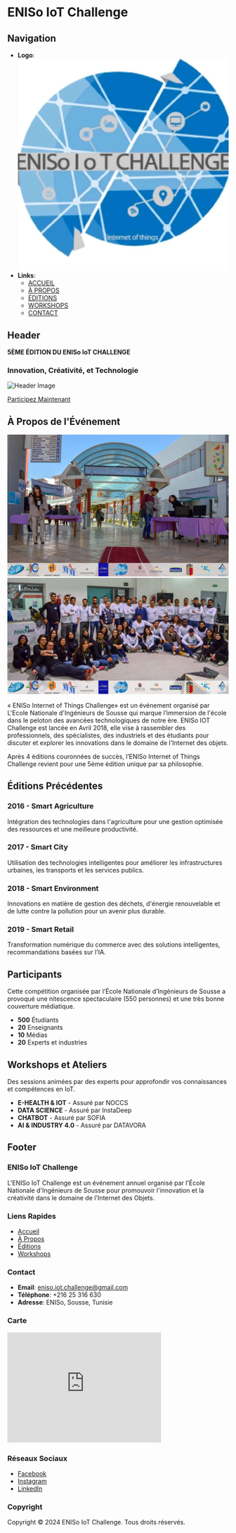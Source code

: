 # ENISo IoT Challenge

## Navigation
- **Logo**: ![Logo ENISo](assets/logo.jpg)
- **Links**:
  - [ACCUEIL](#home)
  - [À PROPOS](#package)
  - [ÉDITIONS](#editions)
  - [WORKSHOPS](#workshops)
  - [CONTACT](#contact)

## Header
**5ÈME ÉDITION DU ENISo IoT CHALLENGE**

### Innovation, Créativité, et Technologie

![Header Image](assets/LOGO_IOT_BLK1.png)

[Participez Maintenant](https://docs.google.com/forms/d/TON_ID_DU_FORMULAIRE/viewform)

## À Propos de l'Événement

![À Propos Image 1](assets/aprop1.jpg)
![À Propos Image 2](assets/aprop3.jpg)

« ENISo Internet of Things Challenge» est un événement organisé par L'Ecole Nationale d'Ingénieurs de Sousse qui marque l‘immersion de l'école dans le peloton des avancées technologiques de notre ère. ENISo IOT Challenge est lancée en Avril 2018, elle vise à rassembler des professionnels, des spécialistes, des industriels et des étudiants pour discuter et explorer les innovations dans le domaine de l'Internet des objets.

Après 4 éditions couronnées de succès, l’ENISo Internet of Things Challenge revient pour une 5ème édition unique par sa philosophie.

## Éditions Précédentes

### 2016 - Smart Agriculture
Intégration des technologies dans l'agriculture pour une gestion optimisée des ressources et une meilleure productivité.

### 2017 - Smart City
Utilisation des technologies intelligentes pour améliorer les infrastructures urbaines, les transports et les services publics.

### 2018 - Smart Environment
Innovations en matière de gestion des déchets, d'énergie renouvelable et de lutte contre la pollution pour un avenir plus durable.

### 2019 - Smart Retail
Transformation numérique du commerce avec des solutions intelligentes, recommandations basées sur l'IA.

## Participants

Cette compétition organisée par l’École Nationale d’Ingénieurs de Sousse a provoqué une nitescence spectaculaire (550 personnes) et une très bonne couverture médiatique.

- **500** Étudiants
- **20** Enseignants
- **10** Médias
- **20** Experts et industries

## Workshops et Ateliers

Des sessions animées par des experts pour approfondir vos connaissances et compétences en IoT.

- **E-HEALTH & IOT** - Assuré par NOCCS
- **DATA SCIENCE** - Assuré par InstaDeep
- **CHATBOT** - Assuré par SOFIA
- **AI & INDUSTRY 4.0** - Assuré par DATAVORA

## Footer

### ENISo IoT Challenge
L'ENISo IoT Challenge est un événement annuel organisé par l'École Nationale d'Ingénieurs de Sousse pour promouvoir l'innovation et la créativité dans le domaine de l'Internet des Objets.

### Liens Rapides
- [Accueil](#home)
- [À Propos](#package)
- [Éditions](#editions)
- [Workshops](#workshops)

### Contact
- **Email**: eniso.iot.challenge@gmail.com
- **Téléphone**: +216 25 316 630
- **Adresse**: ENISo, Sousse, Tunisie

### Carte
<iframe src="https://www.google.com/maps/embed?pb=!1m18!1m12!1m3!1d3235.166340734548!2d10.590515375304642!3d35.820394322317554!2m3!1f0!2f0!3f0!3m2!1i1024!2i768!4f13.1!3m3!1m2!1s0x12fd8aeb930217f1%3A0x26a65273b05b6eff!2sEcole%20Nationale%20d&#39;Ing%C3%A9nieurs%20de%20Sousse!5e0!3m2!1sfr!2stn!4v1738443799281!5m2!1sfr!2stn" width="350" height="250" style="border: 1px;" allowfullscreen="" loading="lazy" referrerpolicy="no-referrer-when-downgrade"></iframe>

### Réseaux Sociaux
- [Facebook](https://www.facebook.com/enisoiotchallenge)
- [Instagram](https://www.instagram.com/orangetechclubeniso?igsh=MXRmMXM4YjVvOHkyOQ==)
- [LinkedIn](https://www.linkedin.com/company/orange-tech-club-eniso/)

### Copyright
Copyright © 2024 ENISo IoT Challenge. Tous droits réservés.